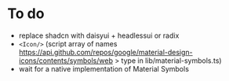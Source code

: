 # To do

- replace shadcn with daisyui + headlessui or radix
- `<Icon/>` (script array of names https://api.github.com/repos/google/material-design-icons/contents/symbols/web > type in lib/material-symbols.ts)
- wait for a native implementation of Material Symbols
